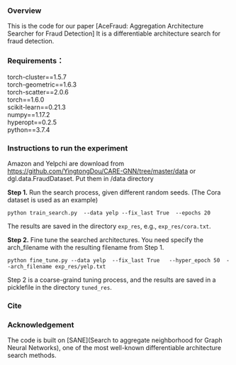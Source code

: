 

### Overview
This is the code for our paper [AceFraud: Aggregation Architecture Searcher for Fraud Detection]
It is a differentiable architecture search for fraud detection.

### Requirements：
torch-cluster==1.5.7  
torch-geometric==1.6.3  
torch-scatter==2.0.6  
torch==1.6.0  
scikit-learn==0.21.3  
numpy==1.17.2  
hyperopt==0.2.5  
python==3.7.4

### Instructions to run the experiment
Amazon and Yelpchi are download from https://github.com/YingtongDou/CARE-GNN/tree/master/data or dgl.data.FraudDataset.
Put them in /data directory 


**Step 1.** Run the search process, given different random seeds.
(The Cora dataset is used as an example)
```
python train_search.py  --data yelp --fix_last True  --epochs 20
```
The results are saved in the directory `exp_res`, e.g., `exp_res/cora.txt`.

**Step 2.** Fine tune the searched architectures. You need specify the arch_filename with the resulting filename from Step 1.
```
python fine_tune.py --data yelp  --fix_last True   --hyper_epoch 50  --arch_filename exp_res/yelp.txt   
```
Step 2 is a coarse-graind tuning process, and the results are saved in a picklefile in the directory `tuned_res`.

### Cite

### Acknowledgement
The code is built on [SANE](Search to aggregate neighborhood for Graph Neural Networks), one of the most well-known differentiable architecture search methods.
